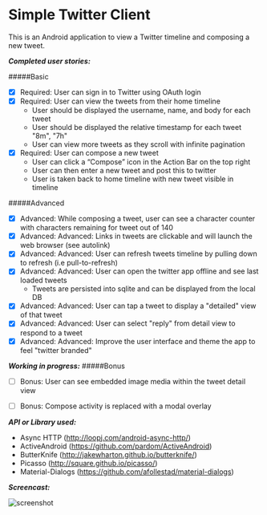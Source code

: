 Simple Twitter Client
=============

This is an Android application to view a Twitter timeline and composing a new tweet.

**_Completed user stories:_**

#####Basic

- [x] Required: User can sign in to Twitter using OAuth login
- [x] Required: User can view the tweets from their home timeline
	* 	User should be displayed the username, name, and body for each tweet
	* 	User should be displayed the relative timestamp for each tweet "8m", "7h"
	* 	User can view more tweets as they scroll with infinite pagination
- [x] Required: User can compose a new tweet
	* 	User can click a “Compose” icon in the Action Bar on the top right
	* 	User can then enter a new tweet and post this to twitter
	* 	User is taken back to home timeline with new tweet visible in timeline

#####Advanced

- [x] Advanced: While composing a tweet, user can see a character counter with characters remaining for tweet out of 140
- [x] Advanced: Advanced: Links in tweets are clickable and will launch the web browser (see autolink)
- [x] Advanced: Advanced: User can refresh tweets timeline by pulling down to refresh (i.e pull-to-refresh)
- [x] Advanced: Advanced: User can open the twitter app offline and see last loaded tweets
	* 	Tweets are persisted into sqlite and can be displayed from the local DB
- [x] Advanced: Advanced: User can tap a tweet to display a "detailed" view of that tweet
- [x] Advanced: Advanced: User can select "reply" from detail view to respond to a tweet
- [x] Advanced: Advanced: Improve the user interface and theme the app to feel "twitter branded"

**_Working in progress:_**
#####Bonus

- [ ] Bonus: User can see embedded image media within the tweet detail view
- [ ] Bonus: Compose activity is replaced with a modal overlay


**_API or Library used:_**

- Async HTTP (http://loopj.com/android-async-http/)
- ActiveAndroid (https://github.com/pardom/ActiveAndroid)
- ButterKnife (http://jakewharton.github.io/butterknife/)
- Picasso (http://square.github.io/picasso/)
- Material-Dialogs (https://github.com/afollestad/material-dialogs)


**_Screencast:_**

![screenshot](https://github.com/fengsterooni/mysimpletweets/blob/master/tweets.gif)

